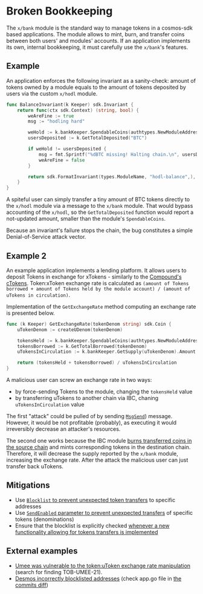 # Broken Bookkeeping

The `x/bank` module is the standard way to manage tokens in a cosmos-sdk based applications. The module allows to mint, burn, and transfer coins between both users' and modules' accounts. If an application implements its own, internal bookkeeping, it must carefully use the `x/bank`'s features.

## Example

An application enforces the following invariant as a sanity-check: amount of tokens owned by a module equals to the amount of tokens deposited by users via the custom `x/hodl` module.

```go
func BalanceInvariant(k Keeper) sdk.Invariant {
    return func(ctx sdk.Context) (string, bool) {
        weAreFine := true
        msg := "hodling hard"

        weHold := k.bankKeeper.SpendableCoins(authtypes.NewModuleAddress(types.ModuleName)).AmountOf("BTC")
        usersDeposited := k.GetTotalDeposited("BTC")

        if weHold != usersDeposited {
            msg = fmt.Sprintf("%dBTC missing! Halting chain.\n", usersDeposited - weHold)
            weAreFine = false
        }

        return sdk.FormatInvariant(types.ModuleName, "hodl-balance",), weAreFine
    }
}
```

A spiteful user can simply transfer a tiny amount of BTC tokens directly to the `x/hodl` module via a message to the `x/bank` module. That would bypass accounting of the `x/hodl`, so the `GetTotalDeposited` function would report a not-updated amount, smaller than the module's `SpendableCoins`.

Because an invariant's failure stops the chain, the bug constitutes a simple Denial-of-Service attack vector.

## Example 2 

An example application implements a lending platform. It allows users to deposit Tokens in exchange for xTokens - similarly to the [Compound's cTokens](https://compound.finance/docs/ctokens#exchange-rate). Token:xToken exchange rate is calculated as `(amount of Tokens borrowed + amount of Tokens held by the module account) / (amount of uTokens in circulation)`.

Implementation of the `GetExchangeRate` method computing an exchange rate is presented below. 

```go
func (k Keeper) GetExchangeRate(tokenDenom string) sdk.Coin {
    uTokenDenom := createUDenom(tokenDenom)

    tokensHeld := k.bankKeeper.SpendableCoins(authtypes.NewModuleAddress(types.ModuleName)).AmountOf(tokenDenom).ToDec()
    tokensBorrowed := k.GetTotalBorrowed(tokenDenom)
    uTokensInCirculation := k.bankKeeper.GetSupply(uTokenDenom).Amount

    return (tokensHeld + tokensBorrowed) / uTokensInCirculation
}

```

A malicious user can screw an exchange rate in two ways:

* by force-sending Tokens to the module, changing the `tokensHeld` value
* by transferring uTokens to another chain via IBC, chaning `uTokensInCirculation` value

The first "attack" could be pulled of by sending [`MsgSend`](https://docs.cosmos.network/main/modules/bank/03_messages.html#msgsend)) message. However, it would be not profitable (probably), as executing it would irreversibly decrease an attacker's resources.

The second one works because the IBC module [burns transferred coins in the source chain](https://github.com/cosmos/ibc-go/blob/48a6ae512b4ea42c29fdf6c6f5363f50645591a2/modules/apps/transfer/keeper/relay.go#L135-L136) and mints corresponding tokens in the destination chain. Therefore, it will decrease the supply reported by the `x/bank` module, increasing the exchange rate. After the attack the malicious user can just transfer back uTokens.


## Mitigations

- Use [`Blocklist` to prevent unexpected token transfers](https://docs.cosmos.network/v0.45/modules/bank/02_keepers.html#blocklisting-addresses) to specific addresses
- Use [`SendEnabled` parameter to prevent unexpected transfers](https://docs.cosmos.network/v0.45/modules/bank/05_params.html#parameters) of specific tokens (denominations)
- Ensure that the blocklist is explicitly checked [whenever a new functionality allowing for tokens transfers is implemented](https://github.com/cosmos/cosmos-sdk/issues/8463#issuecomment-801046285)

## External examples

- [Umee was vulnerable to the token:uToken exchange rate manipulation](https://github.com/trailofbits/publications/blob/master/reviews/Umee.pdf) (search for finding TOB-UMEE-21).
- [Desmos incorrectly blocklisted addresses](https://github.com/desmos-labs/desmos/blob/e3c89e2f9ddd5dfde5d11c3ad5319e3c249cacb3/CHANGELOG.md#bug-fixes) (check app.go file in [the commits diff](https://github.com/desmos-labs/desmos/compare/v0.15.3...v0.15.4))

